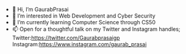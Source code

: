 - 👋 Hi, I’m GaurabPrasai
- 👀 I’m interested in Web Development and Cyber Security
- 🌱 I’m currently learning Computer Science through CS50
- 📫 Open for a thoughtful talk on my Twitter and Instagram handles; 
Twitter:https://twitter.com/Gaurabprasaigp
Instagram:https://www.instagram.com/gaurab_prasai

<!---
GaurabPrasai/GaurabPrasai is a ✨ special ✨ repository because its `README.md` (this file) appears on your GitHub profile.
You can click the Preview link to take a look at your changes.
--->
